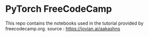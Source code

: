 # PyTorch FreeCodeCamp
This repo contains the notebooks used in the tutorial provided by freecodecamp.org.
source : https://jovian.ai/aakashns
